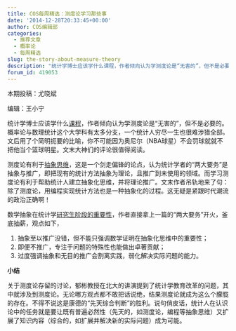 ```yaml
---
title: COS每周精选：测度论学习那些事
date: '2014-12-28T20:33:45+00:00'
author: COS编辑部
categories:
  - 推荐文章
  - 概率论
  - 每周精选
slug: the-story-about-measure-theory
description: "统计学博士应该学什么课程，作者倾向认为学测度论是“无害的”，但不是必要的。概率论与数理统计这个大学科有太多分支，一个统计人穷尽一生也很难涉猎全部。文后用了个简明扼要的比喻，你不可能因为奥尼尔（NBA球星）不会罚球就就不把他当个篮球明星。文末大神们的评论很值得阅读。"
forum_id: 419053
---
```


本期投稿：尤晓斌

编辑：王小宁

统计学博士应该学什么[课程](http://andrewgelman.com/2008/01/14/what_to_learn_i/)，作者倾向认为学测度论是“无害的”，但不是必要的。概率论与数理统计这个大学科有太多分支，一个统计人穷尽一生也很难涉猎全部。文后用了个简明扼要的比喻，你不可能因为奥尼尔（NBA球星）不会罚球就就不把他当个篮球明星。文末大神们的评论很值得阅读。

测度论有利于[抽象思维](http://simplystatistics.org/2012/08/06/in-which-brian-debates-abstraction-with-t-bone/)，这是一个剑走偏锋的论点，认为统计学者的“两大要务”是抽象与推广，即把现有的统计方法抽象为理论，且推广到未使用的领域。而学习测度论有利于帮助统计人建立抽象化思维，并将理论推广。文末作者吊轨地来了句：除了测度论，用编程实现统计方法也是一种抽象化的过程。这无疑是紧跟时代潮流的政治正确啊！

数学抽象在统计学[研究生阶段的重要性](http://simplystatistics.org/2012/08/08/on-the-relative-importance-of-mathematical-abstraction/)，作者直接拿上一篇的“两大要务”开火，釜底抽薪，观点如下，

  1. 抽象至以推广没错，但不能只强调数学证明在抽象化思维中的重要性；
  1. 即便不推广，专注于问题的特殊性也能做出卓著贡献；
  1. 过度强调抽象和无目的推广会割离实践，弱化解决实际问题的能力。

**小结**

关于测度论存留的讨论，郁彬教授在北大的讲演提到了统计学教育改革的问题，其中就涉及到测度论。无论哪方观点都不敢把话说绝，结果测度论就成为这么个朦胧的存在。不得不说这是康德的“先天综合判断”的胜利。说句俏皮话，统计人在认识论中的任务就是要让既有普遍必然性（先天的，如测度论，编程等抽象思维）又扩展了知识内容（综合的，如扩展并解决新的实际问题）成为可能。
